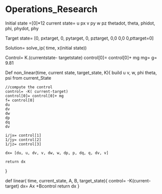 # Operations_Research

Initial state =[0]*12
current state= u px v py w pz thetadot, theta, phidot, phi, phydot, phy

Target state= [0, pxtarget,
            0, pytarget,
            0, pztarget,
            0,0
            0,0
            0,pttarget=0]

Solution= solve_ip( time, x(initial state))

Control= K.(currentstate- targetstate)
control[0]= control[0]+ mg
mg= 
g= 9.81


Def non_linear(time, current state, target_state, K){
    build u v, w, phi theta, psi from current_State

    //compute the control
    control= -K( current-target)
    control[0]= control[0]+ mg
    f= control[0]
    du
    dv
    dw
    dp
    dq
    dv

    i/jx= control[1]
    1/jy= control[2]
    1/jz= control[3]

    dx= [du, u, dv, v, dw, w, dp, p, dq, q, dv, v]

    return dx
    
}


def linear( time, current_state, A, B, target_state){
    control= -K(current- target)
    dx= Ax +Bcontrol
    return dx
}
